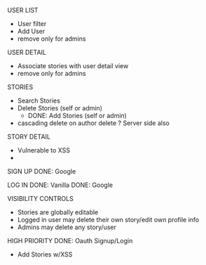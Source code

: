 <!-- 
DONE: Main Page
 - DONE: Basic main page renders
 - DONE: renders correct buttons if logged in or not 
 -->

 USER LIST
<!--   
  - DONE: Navigation to /Users
  - DONE: Fetching initial users
  - DONE: Removing a user 
-->
  - User filter
  - Add User
  - remove only for admins

USER DETAIL
<!--   
  - DONE: Navigation to /Users/:id
-->
  - Associate stories with user detail view
  - remove only for admins

STORIES
<!--   
  - DONE: List Stories
  - DONE: Select Author for Stories 
  - DONE: Add Stories (anyone)-->
  - Search Stories
  - Delete Stories (self or admin)
    - DONE: Add Stories (self or admin)
  - cascading delete on author delete ? Server side also

STORY DETAIL
  - Vulnerable to XSS
  - 

 SIGN UP
  DONE: Google

 LOG IN
  DONE: Vanilla
  DONE: Google

VISIBILITY CONTROLS
 - Stories are globally editable 
 - Logged in user may delete their own story/edit own profile info
 - Admins may delete any story/user


HIGH PRIORITY
 DONE: Oauth Signup/Login
 - Add Stories w/XSS
